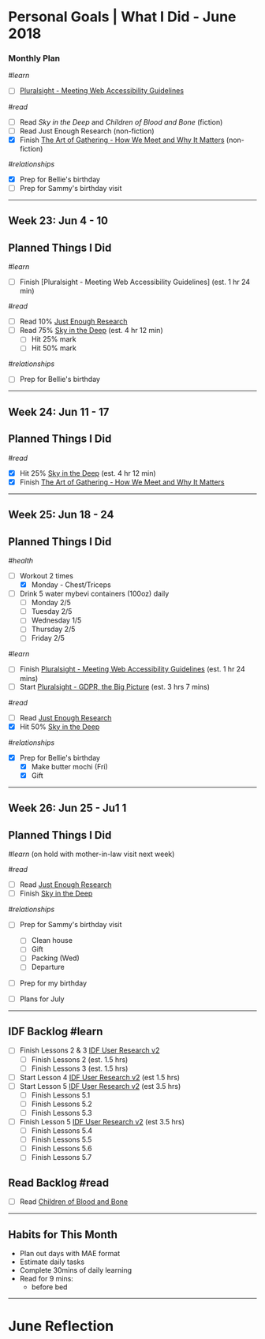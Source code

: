 Personal Goals | What I Did - June 2018
==============

### Monthly Plan
_#learn_
- [ ] [Pluralsight - Meeting Web Accessibility Guidelines](https://app.pluralsight.com/library/courses/web-accessibility-meeting-guidelines/table-of-contents)

_#read_
- [ ] Read _Sky in the Deep_ and _Children of Blood and Bone_ (fiction)
- [ ] Read Just Enough Research (non-fiction)
- [x] Finish [The Art of Gathering - How We Meet and Why It Matters](https://www.goodreads.com/book/show/37424706-the-art-of-gathering) (non-fiction)

_#relationships_
- [x] Prep for Bellie's birthday
- [ ] Prep for Sammy's birthday visit

---

## Week 23: Jun 4 - 10

## Planned Things I Did
_#learn_
- [ ] Finish [Pluralsight - Meeting Web Accessibility Guidelines] (est. 1 hr 24 min)

_#read_
- [ ] Read 10% [Just Enough Research](https://www.goodreads.com/book/show/17236175-just-enough-research) 
- [ ] Read 75% [Sky in the Deep](https://www.goodreads.com/book/show/34726469-sky-in-the-deep1) (est. 4 hr 12 min)
  - [ ] Hit 25% mark
  - [ ] Hit 50% mark  

_#relationships_
- [ ] Prep for Bellie's birthday
  
---

## Week 24: Jun 11 - 17

## Planned Things I Did
_#read_
- [x] Hit 25% [Sky in the Deep](https://www.goodreads.com/book/show/34726469-sky-in-the-deep1) (est. 4 hr 12 min)
- [x] Finish [The Art of Gathering - How We Meet and Why It Matters](https://www.goodreads.com/book/show/37424706-the-art-of-gathering)

---

## Week 25: Jun 18 - 24

## Planned Things I Did
_#health_
- [ ] Workout 2 times 
  - [x] Monday - Chest/Triceps
- [ ] Drink 5 water mybevi containers (100oz) daily
  - [ ] Monday 2/5
  - [ ] Tuesday 2/5
  - [ ] Wednesday 1/5
  - [ ] Thursday 2/5
  - [ ] Friday 2/5

_#learn_
- [ ] Finish [Pluralsight - Meeting Web Accessibility Guidelines](https://app.pluralsight.com/library/courses/web-accessibility-meeting-guidelines/table-of-contents) (est. 1 hr 24 mins)
- [ ] Start [Pluralsight - GDPR, the Big Picture](https://app.pluralsight.com/library/courses/gdpr-big-picture/table-of-contents) (est. 3 hrs 7 mins)

_#read_
- [ ] Read [Just Enough Research](https://www.goodreads.com/book/show/17236175-just-enough-research)
- [x] Hit 50% [Sky in the Deep](https://www.goodreads.com/book/show/34726469-sky-in-the-deep1)

_#relationships_
- [x] Prep for Bellie's birthday 
  - [x] Make butter mochi (Fri)
  - [x] Gift

---

## Week 26: Jun 25 - Ju1 1

## Planned Things I Did
_#learn_
(on hold with mother-in-law visit next week)

_#read_
- [ ] Read [Just Enough Research](https://www.goodreads.com/book/show/17236175-just-enough-research)
- [ ] Finish [Sky in the Deep](https://www.goodreads.com/book/show/34726469-sky-in-the-deep1)

_#relationships_
- [ ] Prep for Sammy's birthday visit
  - [ ] Clean house
  - [ ] Gift
  - [ ] Packing (Wed)
  - [ ] Departure
- [ ] Prep for my birthday

- [ ] Plans for July

---

## IDF Backlog #learn
- [ ] Finish Lessons 2 & 3 [IDF User Research v2](https://github.com/candicodeit/personal-goals/projects/3)
  - [ ] Finish Lessons 2 (est. 1.5 hrs)
  - [ ] Finish Lessons 3 (est. 1.5 hrs)
- [ ] Start Lesson 4 [IDF User Research v2](https://github.com/candicodeit/personal-goals/projects/3) (est 1.5 hrs)
- [ ] Start Lesson 5 [IDF User Research v2](https://github.com/candicodeit/personal-goals/projects/3) (est 3.5 hrs)
  - [ ] Finish Lessons 5.1 
  - [ ] Finish Lessons 5.2
  - [ ] Finish Lessons 5.3
- [ ] Finish Lesson 5 [IDF User Research v2](https://github.com/candicodeit/personal-goals/projects/3) (est 3.5 hrs)
  - [ ] Finish Lessons 5.4 
  - [ ] Finish Lessons 5.5 
  - [ ] Finish Lessons 5.6
  - [ ] Finish Lessons 5.7
  
 ## Read Backlog #read
 - [ ] Read [Children of Blood and Bone](https://www.goodreads.com/book/show/34728667-children-of-blood-and-bone)

---

## Habits for This Month
- Plan out days with MAE format
- Estimate daily tasks
- Complete 30mins of daily learning
- Read for 9 mins: 
  - before bed

---


# June Reflection
